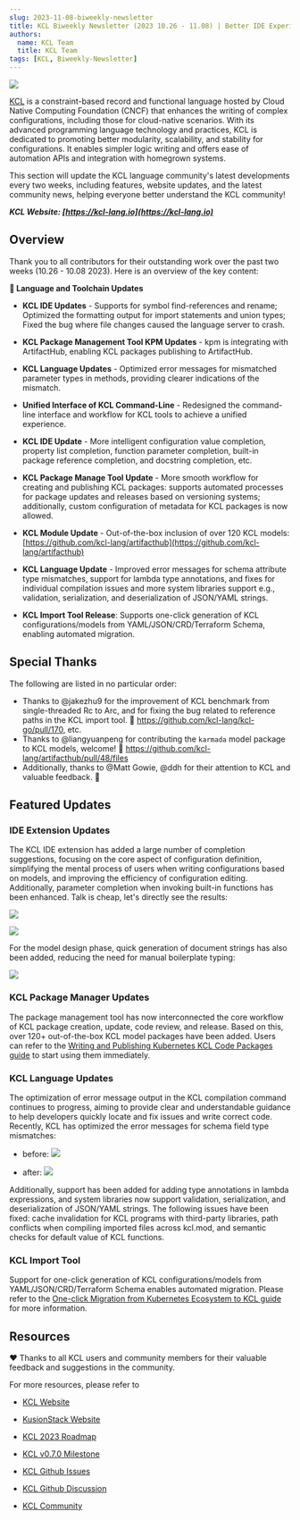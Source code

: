 ```yaml
---
slug: 2023-11-08-biweekly-newsletter
title: KCL Biweekly Newsletter (2023 10.26 - 11.08) | Better IDE Experience Enhancements and More Cloud-Native Modules
authors:
  name: KCL Team
  title: KCL Team
tags: [KCL, Biweekly-Newsletter]
---
```


![](/img/biweekly-newsletter.png)

[KCL](https://github.com/kcl-lang) is a constraint-based record and functional language hosted by Cloud Native Computing Foundation (CNCF) that enhances the writing of complex configurations, including those for cloud-native scenarios. With its advanced programming language technology and practices, KCL is dedicated to promoting better modularity, scalability, and stability for configurations. It enables simpler logic writing and offers ease of automation APIs and integration with homegrown systems.

This section will update the KCL language community's latest developments every two weeks, including features, website updates, and the latest community news, helping everyone better understand the KCL community!

***KCL Website: [https://kcl-lang.io](https://kcl-lang.io)***

## Overview

Thank you to all contributors for their outstanding work over the past two weeks (10.26 - 10.08 2023). Here is an overview of the key content:

**🔧 Language and Toolchain Updates**

- **KCL IDE Updates** - Supports for symbol find-references and rename; Optimized the formatting output for import statements and union types; Fixed the bug where file changes caused the language server to crash.
- **KCL Package Management Tool KPM Updates** - kpm is integrating with ArtifactHub, enabling KCL packages publishing to ArtifactHub.
- **KCL Language Updates** - Optimized error messages for mismatched parameter types in methods, providing clearer indications of the mismatch. 
- **Unified Interface of KCL Command-Line** - Redesigned the command-line interface and workflow for KCL tools to achieve a unified experience.

- **KCL IDE Update** - More intelligent configuration value completion, property list completion, function parameter completion, built-in package reference completion, and docstring completion, etc.
- **KCL Package Manage Tool Update** - More smooth workflow for creating and publishing KCL packages: supports automated processes for package updates and releases based on versioning systems; additionally, custom configuration of metadata for KCL packages is now allowed.
- **KCL Module Update** - Out-of-the-box inclusion of over 120 KCL models: [https://github.com/kcl-lang/artifacthub](https://github.com/kcl-lang/artifacthub)
- **KCL Language Update** - Improved error messages for schema attribute type mismatches, support for lambda type annotations, and fixes for individual compilation issues and more system libraries support e.g., validation, serialization, and deserialization of JSON/YAML strings.
- **KCL Import Tool Release**: Supports one-click generation of KCL configurations/models from YAML/JSON/CRD/Terraform Schema, enabling automated migration.

## Special Thanks

The following are listed in no particular order:

+ Thanks to @jakezhu9 for the improvement of KCL benchmark from single-threaded Rc to Arc, and for fixing the bug related to reference paths in the KCL import tool. 🙌 https://github.com/kcl-lang/kcl-go/pull/170, etc.
+ Thanks to @liangyuanpeng for contributing the `karmada` model package to KCL models, welcome! 🙌 https://github.com/kcl-lang/artifacthub/pull/48/files
+ Additionally, thanks to @Matt Gowie, @ddh for their attention to KCL and valuable feedback. 🙌

## Featured Updates

### IDE Extension Updates

The KCL IDE extension has added a large number of completion suggestions, focusing on the core aspect of configuration definition, simplifying the mental process of users when writing configurations based on models, and improving the efficiency of configuration editing. Additionally, parameter completion when invoking built-in functions has been enhanced. Talk is cheap, let's directly see the results:

![](/img/blog/2023-11-08-biweekly-newsletter/module-function-completion.gif)

![](/img/blog/2023-11-08-biweekly-newsletter/config-completion.gif)

For the model design phase, quick generation of document strings has also been added, reducing the need for manual boilerplate typing:

![](/img/blog/2023-11-08-biweekly-newsletter/docstring-gen.gif)

### KCL Package Manager Updates

The package management tool has now interconnected the core workflow of KCL package creation, update, code review, and release. Based on this, over 120+ out-of-the-box KCL model packages have been added. Users can refer to the [Writing and Publishing Kubernetes KCL Code Packages guide](https://kcl-lang.io/docs/user_docs/guides/working-with-k8s/publish-modules/) to start using them immediately.

### KCL Language Updates

The optimization of error message output in the KCL compilation command continues to progress, aiming to provide clear and understandable guidance to help developers quickly locate and fix issues and write correct code. Recently, KCL has optimized the error messages for schema field type mismatches:

- before:
![](/img/blog/2023-11-08-biweekly-newsletter/schema-expr-type-error-before.png)

- after:
![](/img/blog/2023-11-08-biweekly-newsletter/schema-expr-type-error-after.png)

Additionally, support has been added for adding type annotations in lambda expressions, and system libraries now support validation, serialization, and deserialization of JSON/YAML strings. The following issues have been fixed: cache invalidation for KCL programs with third-party libraries, path conflicts when compiling imported files across kcl.mod, and semantic checks for default value of KCL functions.

### KCL Import Tool

Support for one-click generation of KCL configurations/models from YAML/JSON/CRD/Terraform Schema enables automated migration. Please refer to the [One-click Migration from Kubernetes Ecosystem to KCL guide]((https://kcl-lang.io/docs/user_docs/guides/working-with-k8s/adopt-from-kubernetes)) for more information.

## Resources

❤️ Thanks to all KCL users and community members for their valuable feedback and suggestions in the community.

For more resources, please refer to

- [KCL Website](https://kcl-lang.io/)
- [KusionStack Website](https://kusionstack.io/)

- [KCL 2023 Roadmap](https://kcl-lang.io/docs/community/release-policy/roadmap)
- [KCL v0.7.0 Milestone](https://github.com/kcl-lang/kcl/milestone/7)
- [KCL Github Issues](https://github.com/kcl-lang/kcl/issues)
- [KCL Github Discussion](https://github.com/orgs/kcl-lang/discussions)
- [KCL Community](https://github.com/kcl-lang/community)
